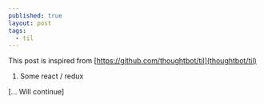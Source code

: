 ```yaml
---
published: true
layout: post
tags:
  - til
---
```

This post is inspired from [https://github.com/thoughtbot/til](thoughtbot/til)

1. Some react / redux

[... Will continue]
